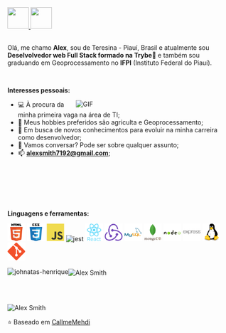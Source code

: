 <a href="https://www.linkedin.com/in/alexsmith7192/" target="_blank">
  <img src="https://i.ibb.co/Kx2GSrT/linkedin.png" width="48px" height="48px">
</a>
<a href="https://www.instagram.com/alexsmith7192/" target="_blank">
  <img src="https://cdn.icon-icons.com/icons2/1211/PNG/512/1491579602-yumminkysocialmedia36_83067.png" width="48px" height="48px">
</a>

<br />
<br />

Olá, me chamo **Alex**, sou de Teresina - Piauí, Brasil e atualmente sou **Deselvolvedor web Full Stack formado na Trybe**🚀 e também sou graduando em Geoprocessamento no **IFPI** (Instituto Federal do Piauí).

<br />

**Interesses pessoais:**

  <img align="right" alt="GIF" src="https://i.pinimg.com/originals/e4/26/70/e426702edf874b181aced1e2fa5c6cde.gif" width="350px" />

<!-- - 👨🏽‍💻 Aprendendo e praticando; -->
- 💻 À procura da minha primeira vaga na área de TI;
- 🌱 Meus hobbies preferidos são agriculta e Geoprocessamento;
- 💼 Em busca de novos conhecimentos para evoluir na minha carreira como desenvolvedor;
- 💬 Vamos conversar? Pode ser sobre qualquer assunto;
- 📫 **alexsmith7192@gmail.com**;

<br />
<br />
<br />
<br />
<br />

**Linguagens e ferramentas:**  

<p align="left">
  <img src="https://raw.githubusercontent.com/devicons/devicon/master/icons/html5/html5-original-wordmark.svg" alt="html5" width="40" height="40"/> 
  <img src="https://raw.githubusercontent.com/devicons/devicon/master/icons/css3/css3-original-wordmark.svg" alt="css3" width="40" height="40"/> 
  <img src="https://raw.githubusercontent.com/devicons/devicon/master/icons/javascript/javascript-original.svg" alt="javascript" width="40" height="40"/> 
  <img src="https://www.learnstorybook.com/intro-to-storybook/logo-jest.png" alt="jest" width="40" height="40" />
  <img src="https://raw.githubusercontent.com/devicons/devicon/master/icons/react/react-original-wordmark.svg" alt="react" width="40" height="40"/> 
  <img src="https://raw.githubusercontent.com/devicons/devicon/master/icons/redux/redux-original.svg" alt="redux" width="40" height="40"/> 
  <img src="https://raw.githubusercontent.com/devicons/devicon/master/icons/mysql/mysql-original-wordmark.svg" alt="mysql" width="40" height="40"/> 
  <img src="https://raw.githubusercontent.com/devicons/devicon/master/icons/mongodb/mongodb-original-wordmark.svg" alt="mongodb" width="40" height="40"/> 
  <img src="https://raw.githubusercontent.com/devicons/devicon/master/icons/nodejs/nodejs-original-wordmark.svg" alt="nodejs" width="40" height="40"/> 
  <img src="https://raw.githubusercontent.com/devicons/devicon/master/icons/express/express-original-wordmark.svg" alt="express" width="40" height="40"/>
  <img src="https://raw.githubusercontent.com/devicons/devicon/master/icons/linux/linux-original.svg" alt="linux" width="40" height="40" />
  <img src="https://raw.githubusercontent.com/devicons/devicon/master/icons/git/git-original.svg" alt="git" width="40" height="40"/>
</p>

<p>
    <img align="left" src="https://github-readme-stats.vercel.app/api?username=AlexSmith7192&count_private=true&show_icons=true&theme=graywhite&icon_color=268bd2&title_color=268bd2" alt="johnatas-henrique" />
</p>
<p>
    <img align="center" src="https://github-readme-stats.vercel.app/api/top-langs/?username=AlexSmith7192&layout=compact&theme=graywhite&title_color=268bd2" alt="Alex Smith" />
</p>

<br />
<br />

<p align="left"> <img src="https://komarev.com/ghpvc/?username=AlexSmith7192" alt="Alex Smith" /> </p>

⭐️ Baseado em [CallmeMehdi](https://github.com/CallmeMehdi)
